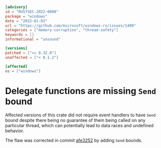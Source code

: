 ```toml
[advisory]
id = "RUSTSEC-2022-0008"
package = "windows"
date = "2022-01-02"
url = "https://github.com/microsoft/windows-rs/issues/1409"
categories = ["memory-corruption", "thread-safety"]
keywords = []
informational = "unsound"

[versions]
patched = [">= 0.32.0"]
unaffected = ["< 0.1.2"]

[affected]
os = ["windows"]
```

# Delegate functions are missing `Send` bound

Affected versions of this crate did not require event handlers to have `Send` bound despite there being no guarantee of them being called on any particular thread, which can potentially lead to data races and undefined behavior.

The flaw was corrected in commit [afe3252](https://github.com/microsoft/windows-rs/commit/afe32525c22209aa8f632a0f4ad607863b51796a) by adding `Send` bounds.
